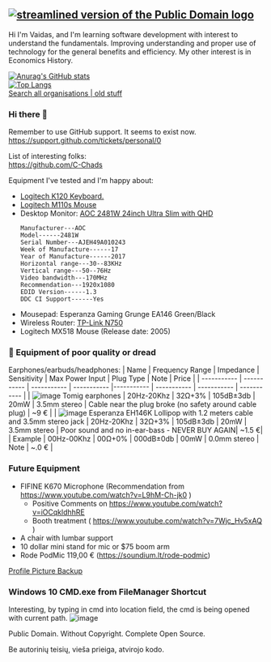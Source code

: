 [![streamlined version of the Public Domain logo](https://openclipart.org/image/400px/211358)](https://openclipart.org/detail/211358/public-domain-logo)  
---
Hi I'm Vaidas, and I'm learning software development with interest to understand the fundamentals. 
Improving understanding and proper use of technology for the general benefits and efficiency.
My other interest is in Economics History.


[![Anurag's GitHub stats](https://github-readme-stats.vercel.app/api?username=boqsc&show_icons=true&theme=merko)](#)     
[![Top Langs](https://github-readme-stats.vercel.app/api/top-langs/?username=boqsc&layout=compact&theme=merko)](#)    
[Search all organisations | old stuff](https://github.com/search?q=language%3Ad+org%3Aclanguage-org++org%3Adashtopaneldev++org%3AFeldoworh++org%3AGarbageProjects++org%3Ainternationl++org%3Anon-copyrighted++org%3Aprocessor-programming-language++org%3APublicdomain-org++org%3APurposeTechnology++org%3Avaido-world++org%3AWebCitation++org%3Awoodedworld)

### Hi there 👋

<!--
**BoQsc/BoQsc** is a ✨ _special_ ✨ repository because its `README.md` (this file) appears on your GitHub profile.

Here are some ideas to get you started:

- 🔭 I’m currently working on ...
- 🌱 I’m currently learning ...
- 👯 I’m looking to collaborate on ...
- 🤔 I’m looking for help with ...
- 💬 Ask me about ...
- 📫 How to reach me: ...
- 😄 Pronouns: ...
- ⚡ Fun fact: ...
-->

Remember to use GitHub support. It seems to exist now.  
https://support.github.com/tickets/personal/0

List of interesting folks:  
https://github.com/C-Chads


Equipment I've tested and I'm happy about:
* [Logitech K120 Keyboard.](https://www.logitech.com/en-roeu/products/keyboards/k120-usb-standard-computer.html)
* [Logitech M110s Mouse](https://www.logitech.com/en-roeu/products/mice/m110-silent-corded-mouse.910-005488.html)
* Desktop Monitor: [AOC 2481W 24inch Ultra Slim with QHD](https://eu.aoc.com/en/products/monitors/i2481fxh)
  ```
  Manufacturer---AOC
  Model------2481W
  Serial Number---AJEH49A010243
  Week of Manufacture------17
  Year of Manufacture------2017
  Horizontal range---30--83KHz
  Vertical range---50--76Hz
  Video bandwidth---170MHz
  Recommendation---1920x1080
  EDID Version------1.3
  DDC CI Support------Yes
  ```
* Mousepad: Esperanza Gaming Grunge EA146 Green/Black
* Wireless Router: [TP-Link N750](https://www.tp-link.com/us/home-networking/wifi-router/tl-wdr4300/)
* Logitech MX518 Mouse (Release date: 2005)

### 🚫 Equipment of poor quality or dread 
Earphones/earbuds/headphones:
 |  Name                                                              | Frequency Range | Impedance | Sensitivity | Max Power Input | Plug Type | Note | Price |
 | ----------- | ----------- | ----------- | ----------- |----------- | ----------- | ----------- | ----------- |
 | ![image](https://user-images.githubusercontent.com/21064622/138446627-7ef70f73-b663-4d28-aa50-cab9777a37ba.png) Tomig earphones                                                     | 20Hz-20Khz      | 32Ω+3% | 105dB±3db | 20mW | 3.5mm stereo | Cable near the plug broke (no safety around cable plug) | ~9 € |
 |  ![image](https://user-images.githubusercontent.com/21064622/138464279-8f6fea7b-a882-4191-9cef-07d8bc00f5b3.png) Esperanza EH146K Lollipop with 1.2 meters cable and 3.5mm stereo jack      | 20Hz-20Khz      | 32Ω+3% | 105dB±3db | 20mW | 3.5mm stereo | Poor sound and no in-ear-bass - NEVER BUY AGAIN| ~1.5 €|
 | Example                                                     | 00Hz-00Khz      | 00Ω+0% | 000dB±0db | 00mW | 0.0mm stereo | Note | ~.0 € | 


### Future Equipment
* FIFINE K670 Microphone (Recommendation from https://www.youtube.com/watch?v=L9hM-Ch-jk0 )
  *  Positive Comments on https://www.youtube.com/watch?v=iOCqkldhhRE
  * Booth treatment ( https://www.youtube.com/watch?v=7Wjc_Hv5xAQ )
* A chair with lumbar support
* 10 dollar mini stand for mic or $75 boom arm
* Rode PodMic 119,00 € (https://soundium.lt/rode-podmic)

[Profile Picture Backup](https://user-images.githubusercontent.com/21064622/132020698-aa4aea50-7f4a-494d-b73f-df18a07615ab.png)


### Windows 10 CMD.exe from FileManager Shortcut
Interesting, by typing in cmd into location field, the cmd is being opened with current path.
![image](https://user-images.githubusercontent.com/21064622/135114116-50bb4bcc-1001-4a5a-bee4-8499217607e2.png)

Public Domain.
Without Copyright.
Complete Open Source.

Be autorinių teisių, vieša prieiga, atvirojo kodo.
